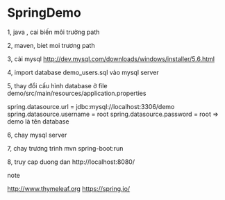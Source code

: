 # SpringDemo
1, java , cai biến môi trường path

2, maven, biet moi trương path

3, cài mysql  http://dev.mysql.com/downloads/windows/installer/5.6.html

4, import database demo_users.sql vào mysql server 

5, thay đổi cấu hình database ở file demo/src/main/resources/application.properties

spring.datasource.url = jdbc:mysql://localhost:3306/demo
spring.datasource.username = root
spring.datasource.password = root
=> demo là tên database

6, chay mysql server

7, chay trương trình mvn spring-boot:run

8, truy cap duong dan http://localhost:8080/

note

http://www.thymeleaf.org
https://spring.io/



